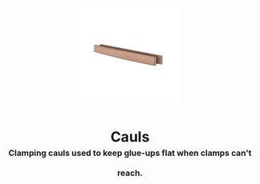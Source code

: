 <!-- 2024-06-27 -->

<p align="center">
  <img src="../../plans/cauls/wireframe.png" width="40%"/>
</p>
<h1 align="center">
  Cauls
  <br>
  <sup><sub><sup>Clamping cauls used to keep glue-ups flat when clamps can&#39;t reach.<sup></sub>
</h1>

